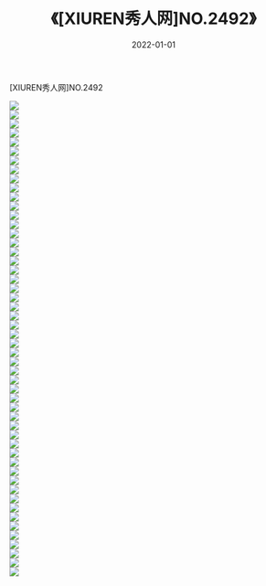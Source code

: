 ﻿---
layout: post
title:  《[XIUREN秀人网]NO.2492》
date:   2022-01-01
img: http://pic.660000.xyz/1:/秀人网/秀人网第03部分/[XIUREN秀人网]NO.2492/000.jpg
categories: [美女, 清纯, 唯美]
---

[XIUREN秀人网]NO.2492

 ![](http://pic.660000.xyz/1:/秀人网/秀人网第03部分/[XIUREN秀人网]NO.2492/001.jpg) <br>![](http://pic.660000.xyz/1:/秀人网/秀人网第03部分/[XIUREN秀人网]NO.2492/002.jpg) <br>![](http://pic.660000.xyz/1:/秀人网/秀人网第03部分/[XIUREN秀人网]NO.2492/003.jpg) <br>![](http://pic.660000.xyz/1:/秀人网/秀人网第03部分/[XIUREN秀人网]NO.2492/004.jpg) <br>![](http://pic.660000.xyz/1:/秀人网/秀人网第03部分/[XIUREN秀人网]NO.2492/005.jpg) <br>![](http://pic.660000.xyz/1:/秀人网/秀人网第03部分/[XIUREN秀人网]NO.2492/006.jpg) <br>![](http://pic.660000.xyz/1:/秀人网/秀人网第03部分/[XIUREN秀人网]NO.2492/007.jpg) <br>![](http://pic.660000.xyz/1:/秀人网/秀人网第03部分/[XIUREN秀人网]NO.2492/008.jpg) <br>![](http://pic.660000.xyz/1:/秀人网/秀人网第03部分/[XIUREN秀人网]NO.2492/009.jpg) <br>![](http://pic.660000.xyz/1:/秀人网/秀人网第03部分/[XIUREN秀人网]NO.2492/010.jpg) <br>![](http://pic.660000.xyz/1:/秀人网/秀人网第03部分/[XIUREN秀人网]NO.2492/011.jpg) <br>![](http://pic.660000.xyz/1:/秀人网/秀人网第03部分/[XIUREN秀人网]NO.2492/012.jpg) <br>![](http://pic.660000.xyz/1:/秀人网/秀人网第03部分/[XIUREN秀人网]NO.2492/013.jpg) <br>![](http://pic.660000.xyz/1:/秀人网/秀人网第03部分/[XIUREN秀人网]NO.2492/014.jpg) <br>![](http://pic.660000.xyz/1:/秀人网/秀人网第03部分/[XIUREN秀人网]NO.2492/015.jpg) <br>![](http://pic.660000.xyz/1:/秀人网/秀人网第03部分/[XIUREN秀人网]NO.2492/016.jpg) <br>![](http://pic.660000.xyz/1:/秀人网/秀人网第03部分/[XIUREN秀人网]NO.2492/017.jpg) <br>![](http://pic.660000.xyz/1:/秀人网/秀人网第03部分/[XIUREN秀人网]NO.2492/018.jpg) <br>![](http://pic.660000.xyz/1:/秀人网/秀人网第03部分/[XIUREN秀人网]NO.2492/019.jpg) <br>![](http://pic.660000.xyz/1:/秀人网/秀人网第03部分/[XIUREN秀人网]NO.2492/020.jpg) <br>![](http://pic.660000.xyz/1:/秀人网/秀人网第03部分/[XIUREN秀人网]NO.2492/021.jpg) <br>![](http://pic.660000.xyz/1:/秀人网/秀人网第03部分/[XIUREN秀人网]NO.2492/022.jpg) <br>![](http://pic.660000.xyz/1:/秀人网/秀人网第03部分/[XIUREN秀人网]NO.2492/023.jpg) <br>![](http://pic.660000.xyz/1:/秀人网/秀人网第03部分/[XIUREN秀人网]NO.2492/024.jpg) <br>![](http://pic.660000.xyz/1:/秀人网/秀人网第03部分/[XIUREN秀人网]NO.2492/025.jpg) <br>![](http://pic.660000.xyz/1:/秀人网/秀人网第03部分/[XIUREN秀人网]NO.2492/026.jpg) <br>![](http://pic.660000.xyz/1:/秀人网/秀人网第03部分/[XIUREN秀人网]NO.2492/027.jpg) <br>![](http://pic.660000.xyz/1:/秀人网/秀人网第03部分/[XIUREN秀人网]NO.2492/028.jpg) <br>![](http://pic.660000.xyz/1:/秀人网/秀人网第03部分/[XIUREN秀人网]NO.2492/029.jpg) <br>![](http://pic.660000.xyz/1:/秀人网/秀人网第03部分/[XIUREN秀人网]NO.2492/030.jpg) <br>![](http://pic.660000.xyz/1:/秀人网/秀人网第03部分/[XIUREN秀人网]NO.2492/031.jpg) <br>![](http://pic.660000.xyz/1:/秀人网/秀人网第03部分/[XIUREN秀人网]NO.2492/032.jpg) <br>![](http://pic.660000.xyz/1:/秀人网/秀人网第03部分/[XIUREN秀人网]NO.2492/033.jpg) <br>![](http://pic.660000.xyz/1:/秀人网/秀人网第03部分/[XIUREN秀人网]NO.2492/034.jpg) <br>![](http://pic.660000.xyz/1:/秀人网/秀人网第03部分/[XIUREN秀人网]NO.2492/035.jpg) <br>![](http://pic.660000.xyz/1:/秀人网/秀人网第03部分/[XIUREN秀人网]NO.2492/036.jpg) <br>![](http://pic.660000.xyz/1:/秀人网/秀人网第03部分/[XIUREN秀人网]NO.2492/037.jpg) <br>![](http://pic.660000.xyz/1:/秀人网/秀人网第03部分/[XIUREN秀人网]NO.2492/038.jpg) <br>![](http://pic.660000.xyz/1:/秀人网/秀人网第03部分/[XIUREN秀人网]NO.2492/039.jpg) <br>![](http://pic.660000.xyz/1:/秀人网/秀人网第03部分/[XIUREN秀人网]NO.2492/040.jpg) <br>![](http://pic.660000.xyz/1:/秀人网/秀人网第03部分/[XIUREN秀人网]NO.2492/041.jpg) <br>![](http://pic.660000.xyz/1:/秀人网/秀人网第03部分/[XIUREN秀人网]NO.2492/042.jpg) <br>![](http://pic.660000.xyz/1:/秀人网/秀人网第03部分/[XIUREN秀人网]NO.2492/043.jpg) <br>![](http://pic.660000.xyz/1:/秀人网/秀人网第03部分/[XIUREN秀人网]NO.2492/044.jpg) <br>![](http://pic.660000.xyz/1:/秀人网/秀人网第03部分/[XIUREN秀人网]NO.2492/045.jpg) <br>![](http://pic.660000.xyz/1:/秀人网/秀人网第03部分/[XIUREN秀人网]NO.2492/046.jpg) <br>![](http://pic.660000.xyz/1:/秀人网/秀人网第03部分/[XIUREN秀人网]NO.2492/047.jpg) <br>![](http://pic.660000.xyz/1:/秀人网/秀人网第03部分/[XIUREN秀人网]NO.2492/048.jpg) <br>![](http://pic.660000.xyz/1:/秀人网/秀人网第03部分/[XIUREN秀人网]NO.2492/049.jpg) <br>![](http://pic.660000.xyz/1:/秀人网/秀人网第03部分/[XIUREN秀人网]NO.2492/050.jpg) <br>![](http://pic.660000.xyz/1:/秀人网/秀人网第03部分/[XIUREN秀人网]NO.2492/051.jpg) <br>![](http://pic.660000.xyz/1:/秀人网/秀人网第03部分/[XIUREN秀人网]NO.2492/052.jpg) <br>